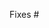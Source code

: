 <!--
Thank you for submitting a pull request!

Here's a checklist you might find useful.
* [ ] There is an associated issue that is labeled
  'Bug' or 'help wanted' or is in the Community milestone
* [ ] Code is up-to-date with the `master` branch
* [ ] You've successfully run `gulp runtests` locally
* [ ] You've signed the CLA
* [ ] There are new or updated unit tests validating the change

Refer to CONTRIBUTING.MD for more details.
  https://github.com/Microsoft/TypeScript/blob/master/CONTRIBUTING.md
-->

Fixes #

